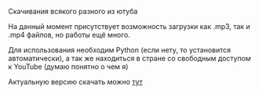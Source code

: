 Скачивания всякого разного из ютуба

На данный момент присутствует возможность загрузки как .mp3, так и .mp4 файлов, но работы ещё много.

Для использования необходим Python (если нету, то установится автоматически), а так же находиться в стране со свободным доступом к YouTube (думаю понятно о чем я) 

Актуальную версию скачать можно [тут](https://github.com/Rayness/YouTube-Downloader/releases/tag/v1.0.0-beta)
